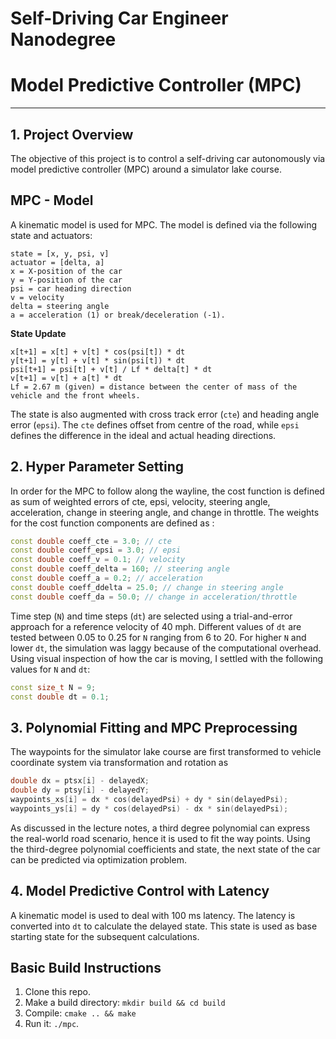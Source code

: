 # Self-Driving Car Engineer Nanodegree 
# Model Predictive Controller (MPC) 
- - - 

## 1. Project Overview 
The objective of this project is to control a self-driving car autonomously via model predictive controller (MPC) around a simulator lake course. 

## MPC - Model 
A kinematic model is used for MPC. The model is defined via the following state and actuators: 

``` 
state = [x, y, psi, v] 
actuator = [delta, a] 
x = X-position of the car 
y = Y-position of the car 
psi = car heading direction 
v = velocity 
delta = steering angle 
a = acceleration (1) or break/deceleration (-1). 
``` 

**State Update** 
``` 
x[t+1] = x[t] + v[t] * cos(psi[t]) * dt 
y[t+1] = y[t] + v[t] * sin(psi[t]) * dt 
psi[t+1] = psi[t] + v[t] / Lf * delta[t] * dt 
v[t+1] = v[t] + a[t] * dt 
Lf = 2.67 m (given) = distance between the center of mass of the vehicle and the front wheels. 
``` 
The state is also augmented with cross track error (`cte`) and heading angle error (`epsi`). The `cte` defines offset from centre of the road, while `epsi` defines the difference in the ideal and actual heading directions. 

## 2. Hyper Parameter Setting 
In order for the MPC to follow along the wayline, the cost function is defined as sum of weighted errors of cte, epsi, velocity, steering angle, acceleration, change in steering angle, and change in throttle. The weights for the cost function components are defined as : 
 
```c++ 
const double coeff_cte = 3.0; // cte 
const double coeff_epsi = 3.0; // epsi 
const double coeff_v = 0.1; // velocity 
const double coeff_delta = 160; // steering angle 
const double coeff_a = 0.2; // acceleration 
const double coeff_ddelta = 25.0; // change in steering angle 
const double coeff_da = 50.0; // change in acceleration/throttle 
``` 

Time step (`N`) and time steps (`dt`) are selected using a trial-and-error approach for a reference velocity of 40 mph. Different values of `dt` are tested between 0.05 to 0.25 for `N` ranging from 6 to 20. For higher `N` and lower `dt`, the simulation was laggy because of the computational overhead. Using visual inspection of how the car is moving, I settled with the following values for `N` and `dt`: 
 
```c++ 
const size_t N = 9; 
const double dt = 0.1; 
``` 

## 3. Polynomial Fitting and MPC Preprocessing 
The waypoints for the simulator lake course are first transformed to vehicle coordinate system via transformation and rotation as 

```c++ 
double dx = ptsx[i] - delayedX; 
double dy = ptsy[i] - delayedY; 
waypoints_xs[i] = dx * cos(delayedPsi) + dy * sin(delayedPsi); 
waypoints_ys[i] = dy * cos(delayedPsi) - dx * sin(delayedPsi); 
``` 

As discussed in the lecture notes, a third degree polynomial can express the real-world road scenario, hence it is used to fit the way points. Using the third-degree polynomial coefficients and state, the next state of the car can be predicted via optimization problem. 
 
## 4. Model Predictive Control with Latency 
A kinematic model is used to deal with 100 ms latency. The latency is converted into `dt` to calculate the delayed state. This state is used as base starting state for the subsequent calculations. 

## Basic Build Instructions 
1. Clone this repo. 
2. Make a build directory:  `mkdir build && cd build` 
3. Compile:  `cmake .. && make` 
4. Run it:  `./mpc`.   
 
 